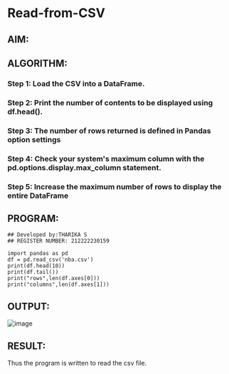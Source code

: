 # Read-from-CSV

## AIM:

## ALGORITHM:
### Step 1: Load the CSV into a DataFrame.
### Step 2: Print the number of contents to be displayed using df.head().
### Step 3: The number of rows returned is defined in Pandas option settings
### Step 4: Check your system's maximum column with the pd.options.display.max_column statement.
### Step 5: Increase the maximum number of rows to display the entire DataFrame

## PROGRAM:
```
## Developed by:THARIKA S
## REGISTER NUMBER: 212222230159

import pandas as pd
df = pd.read_csv('nba.csv')
print(df.head(10))
print(df.tail())
print("rows",len(df.axes[0]))
print("columns",len(df.axes[1]))
```
## OUTPUT:
![image](https://github.com/tharikasankar/Read-from-CSV/assets/119475507/3cfed574-3f6c-4538-946a-d8d0ce12c0c9)


## RESULT:
Thus the program is written to read the csv file.

